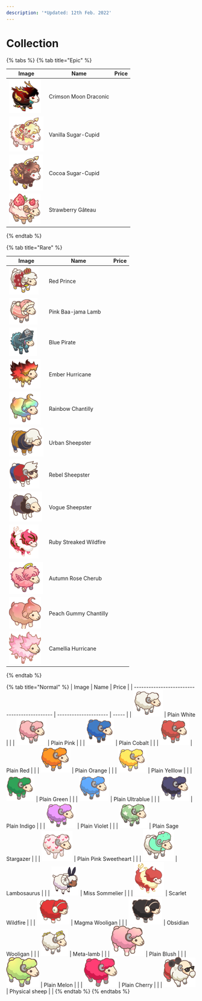 ```yaml
---
description: '*Updated: 12th Feb. 2022'
---
```


# Collection

{% tabs %}
{% tab title="Epic" %}


| Image                                       | Name                  | Price |
| ------------------------------------------- | --------------------- | ----- |
| ![](<../../.gitbook/assets/image (60).png>) | Crimson Moon Draconic |       |
| ![](<../../.gitbook/assets/image (57).png>) | Vanilla Sugar-Cupid   |       |
| ![](<../../.gitbook/assets/image (78).png>) | Cocoa Sugar-Cupid     |       |
| ![](<../../.gitbook/assets/image (12).png>) | Strawberry Gâteau     |       |
{% endtab %}

{% tab title="Rare" %}


| Image                                        | Name                   | Price |
| -------------------------------------------- | ---------------------- | ----- |
| ![](<../../.gitbook/assets/image (25).png>)  | Red Prince             |       |
| ![](<../../.gitbook/assets/image (59).png>)  | Pink Baa-jama Lamb     |       |
| ![](<../../.gitbook/assets/image (76).png>)  | Blue Pirate            |       |
| ![](<../../.gitbook/assets/image (41).png>)  | Ember Hurricane        |       |
| ![](<../../.gitbook/assets/image (114).png>) | Rainbow Chantilly      |       |
| ![](<../../.gitbook/assets/image (49).png>)  | Urban Sheepster        |       |
| ![](<../../.gitbook/assets/image (122).png>) | Rebel Sheepster        |       |
| ![](<../../.gitbook/assets/image (98).png>)  | Vogue Sheepster        |       |
| ![](<../../.gitbook/assets/image (71).png>)  | Ruby Streaked Wildfire |       |
| ![](<../../.gitbook/assets/image (36).png>)  | Autumn Rose Cherub     |       |
| ![](<../../.gitbook/assets/image (91).png>)  | Peach Gummy Chantilly  |       |
| ![](<../../.gitbook/assets/image (30).png>)  | Camellia Hurricane     |       |
{% endtab %}

{% tab title="Normal" %}
| Image                                        | Name                  | Price |
| -------------------------------------------- | --------------------- | ----- |
| ![](<../../.gitbook/assets/image (53).png>)  | Plain White           |       |
| ![](<../../.gitbook/assets/image (42).png>)  | Plain Pink            |       |
| ![](<../../.gitbook/assets/image (50).png>)  | Plain Cobalt          |       |
| ![](<../../.gitbook/assets/image (47).png>)  | Plain Red             |       |
| ![](<../../.gitbook/assets/image (14).png>)  | Plain Orange          |       |
| ![](<../../.gitbook/assets/image (66).png>)  | Plain Yelllow         |       |
| ![](<../../.gitbook/assets/image (124).png>) | Plain Green           |       |
| ![](<../../.gitbook/assets/image (126).png>) | Plain Ultrablue       |       |
| ![](<../../.gitbook/assets/image (95).png>)  | Plain Indigo          |       |
| ![](<../../.gitbook/assets/image (37).png>)  | Plain Violet          |       |
| ![](<../../.gitbook/assets/image (89).png>)  | Plain Sage Stargazer  |       |
| ![](<../../.gitbook/assets/image (81).png>)  | Plain Pink Sweetheart |       |
| ![](<../../.gitbook/assets/image (112).png>) | Lambosaurus           |       |
| ![](<../../.gitbook/assets/image (70).png>)  | Miss Sommelier        |       |
| ![](<../../.gitbook/assets/image (67).png>)  | Scarlet Wildfire      |       |
| ![](<../../.gitbook/assets/image (45).png>)  | Magma Wooligan        |       |
| ![](<../../.gitbook/assets/image (131).png>) | Obsidian Wooligan     |       |
| ![](<../../.gitbook/assets/image (74).png>)  | Meta-lamb             |       |
| ![](<../../.gitbook/assets/image (103).png>) | Plain Blush           |       |
| ![](<../../.gitbook/assets/image (69).png>)  | Plain Melon           |       |
| ![](<../../.gitbook/assets/image (29).png>)  | Plain Cherry          |       |
| ![](<../../.gitbook/assets/image (23).png>)  | Physical sheep        |       |
{% endtab %}
{% endtabs %}

